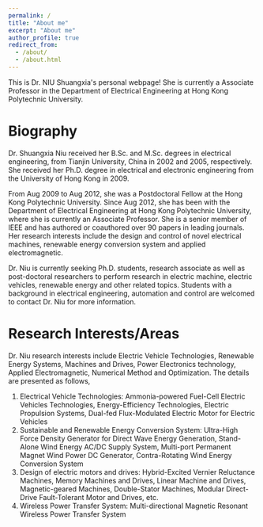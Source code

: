 ```yaml
---
permalink: /
title: "About me"
excerpt: "About me"
author_profile: true
redirect_from: 
  - /about/
  - /about.html
---
```


This is Dr. NIU Shuangxia's personal webpage! She is currently a Associate Professor in the Department of Electrical Engineering at Hong Kong Polytechnic University.

Biography
======
Dr. Shuangxia Niu received her B.Sc. and M.Sc. degrees in electrical engineering, from Tianjin University, China in 2002 and 2005, respectively. She received her Ph.D. degree in electrical and electronic engineering from the University of Hong Kong in 2009.

From Aug 2009 to Aug 2012, she was a Postdoctoral Fellow at the Hong Kong Polytechnic University. Since Aug 2012, she has been with the  Department of Electrical Engineering at Hong Kong Polytechnic University, where she is currently an Associate Professor. She is a senior member of IEEE and has authored or coauthored over 90 papers in leading journals. Her research interests include the design and control of novel electrical machines, renewable energy conversion system and applied electromagnetic.

 

Dr. Niu is currently seeking Ph.D. students, research associate as well as post-doctoral researchers to perform research in electric machine, electric vehicles, renewable energy and other related topics. Students with a background in electrical engineering, automation and control are welcomed to contact Dr. Niu for more information.

Research Interests/Areas
======
Dr. Niu research interests include Electric Vehicle Technologies, Renewable Energy Systems, Machines and Drives, Power Electronics technology, Applied Electromagnetic, Numerical Method and Optimization. The details are presented as follows,
1. Electrical Vehicle Technologies: Ammonia-powered Fuel-Cell Electric Vehicles Technologies, Energy-Efficiency Technologies, Electric Propulsion Systems, Dual-fed Flux-Modulated Electric Motor for Electric Vehicles
2. Sustainable and Renewable Energy Conversion System: Ultra-High Force Density Generator for Direct Wave Energy Generation, Stand-Alone Wind Energy AC/DC Supply System, Multi-port Permanent Magnet Wind Power DC Generator, Contra-Rotating Wind Energy Conversion System
3. Design of electric motors and drives: Hybrid-Excited Vernier Reluctance Machines, Memory Machines and Drives, Linear Machine and Drives, Magnetic-geared Machines, Double-Stator Machines, Modular Direct-Drive Fault-Tolerant Motor and Drives, etc.
4. Wireless Power Transfer System: Multi-directional Magnetic Resonant Wireless Power Transfer System
